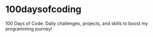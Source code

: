 # 100daysofcoding
100 Days of Code: Daily challenges, projects, and skills to boost my programming journey!
